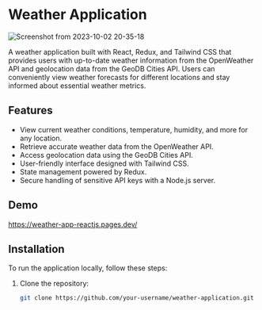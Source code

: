 # Weather Application
![Screenshot from 2023-10-02 20-35-18](https://github.com/supem137/weather-app_ReactJS/assets/80448223/ab0b787a-2cf9-4230-8b08-cb17f03e8f29)

A weather application built with React, Redux, and Tailwind CSS that provides users with up-to-date weather information from the OpenWeather API and geolocation data from the GeoDB Cities API. Users can conveniently view weather forecasts for different locations and stay informed about essential weather metrics.

## Features

- View current weather conditions, temperature, humidity, and more for any location.
- Retrieve accurate weather data from the OpenWeather API.
- Access geolocation data using the GeoDB Cities API.
- User-friendly interface designed with Tailwind CSS.
- State management powered by Redux.
- Secure handling of sensitive API keys with a Node.js server.

## Demo

https://weather-app-reactjs.pages.dev/

## Installation

To run the application locally, follow these steps:

1. Clone the repository:

   ```bash
   git clone https://github.com/your-username/weather-application.git
